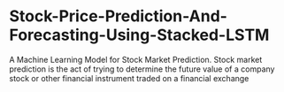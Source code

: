 # Stock-Price-Prediction-And-Forecasting-Using-Stacked-LSTM
A Machine Learning Model for Stock Market Prediction. Stock market prediction is the act of trying to determine the future value of a company stock or other financial instrument traded on a financial exchange
